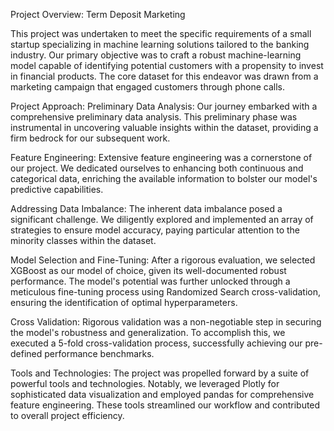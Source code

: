 Project Overview: Term Deposit Marketing

This project was undertaken to meet the specific requirements of a small startup specializing in machine learning solutions tailored to the banking industry. Our primary objective was to craft a robust machine-learning model capable of identifying potential customers with a propensity to invest in financial products. The core dataset for this endeavor was drawn from a marketing campaign that engaged customers through phone calls.

Project Approach:
Preliminary Data Analysis: Our journey embarked with a comprehensive preliminary data analysis. This preliminary phase was instrumental in uncovering valuable insights within the dataset, providing a firm bedrock for our subsequent work.

Feature Engineering: Extensive feature engineering was a cornerstone of our project. We dedicated ourselves to enhancing both continuous and categorical data, enriching the available information to bolster our model's predictive capabilities.

Addressing Data Imbalance: The inherent data imbalance posed a significant challenge. We diligently explored and implemented an array of strategies to ensure model accuracy, paying particular attention to the minority classes within the dataset.

Model Selection and Fine-Tuning: After a rigorous evaluation, we selected XGBoost as our model of choice, given its well-documented robust performance. The model's potential was further unlocked through a meticulous fine-tuning process using Randomized Search cross-validation, ensuring the identification of optimal hyperparameters.

Cross Validation: Rigorous validation was a non-negotiable step in securing the model's robustness and generalization. To accomplish this, we executed a 5-fold cross-validation process, successfully achieving our pre-defined performance benchmarks.

Tools and Technologies:
The project was propelled forward by a suite of powerful tools and technologies. Notably, we leveraged Plotly for sophisticated data visualization and employed pandas for comprehensive feature engineering. These tools streamlined our workflow and contributed to overall project efficiency.
